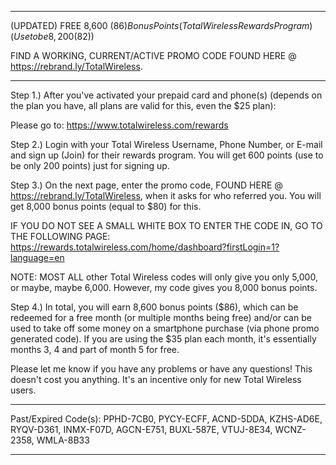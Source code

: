 _____________________________________________________________________________________________________
(UPDATED) FREE 8,600 ($86) Bonus Points (Total Wireless Rewards Program) (Use to be 8,200 ($82))

FIND A WORKING, CURRENT/ACTIVE PROMO CODE FOUND HERE @ https://rebrand.ly/TotalWireless.
_____________________________________________________________________________________________________

Step 1.) After you've activated your prepaid card and phone(s) (depends on the plan you have, all plans are valid for this, even the $25 plan):

Please go to:
https://www.totalwireless.com/rewards

Step 2.) Login with your Total Wireless Username, Phone Number, or E-mail and sign up (Join) for their rewards program. You will get 600 points (use to be only 200 points) just for signing up.

Step 3.) On the next page, enter the promo code, FOUND HERE @ https://rebrand.ly/TotalWireless, when it asks for who referred you. You will get 8,000 bonus points (equal to $80) for this.

IF YOU DO NOT SEE A SMALL WHITE BOX TO ENTER THE CODE IN, GO TO THE FOLLOWING PAGE:
https://rewards.totalwireless.com/home/dashboard?firstLogin=1?language=en

NOTE: MOST ALL other Total Wireless codes will only give you only 5,000, or maybe, maybe 6,000. However, my code gives you 8,000 bonus points.

Step 4.) In total, you will earn 8,600 bonus points ($86), which can be redeemed for a free month (or multiple months being free) and/or can be used to take off some money on a smartphone purchase (via phone promo generated code). If you are using the $35 plan each month, it's essentially months 3, 4 and part of month 5 for free.

Please let me know if you have any problems or have any questions! This doesn't cost you anything. It's an incentive only for new Total Wireless users.

_____________________________________________________________________________________________________
Past/Expired Code(s): PPHD-7CB0, PYCY-ECFF, ACND-5DDA, KZHS-AD6E, RYQV-D361, INMX-F07D, AGCN-E751, BUXL-587E, VTUJ-8E34, WCNZ-2358, WMLA-8B33
_____________________________________________________________________________________________________
